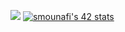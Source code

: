 ![](https://im4.ezgif.com/tmp/ezgif-4-e68973bd55.gif)
[![smounafi's 42 stats](https://badge.mediaplus.ma/binary/smounafi)](https://github.com/oakoudad/badge42)
